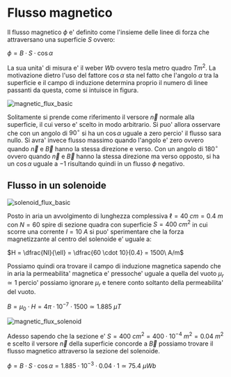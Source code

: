 # Flusso magnetico  

Il flusso magnetico $\phi$ e' definito come l'insieme delle linee di forza che attraversano una superficie $S$ ovvero:  

$\phi = B \cdot S \cdot \cos \alpha$  

La sua unita' di misura e' il weber $Wb$ ovvero tesla metro quadro $Tm^2$. La motivazione dietro l'uso del fattore $\cos \alpha$ sta nel fatto che l'angolo $\alpha$ tra la superficie e il campo di induzione determina proprio il numero di linee passanti da questa, come si intuisce in figura.  

![magnetic_flux_basic](https://user-images.githubusercontent.com/7195133/223795307-5168856c-6b23-41c3-a724-7a9364b5a916.jpg)  

Solitamente si prende come riferimento il versore $\vec{n}$ normale alla superficie, il cui verso e' scelto in modo arbitrario. Si puo' allora osservare che con un angolo di $90^{\circ}$ si ha un $\cos \alpha$ uguale a zero percio' il flusso sara nullo. Si avra' invece flusso massimo quando l'angolo e' zero ovvero quando $\vec{n}$ e $\vec{B}$ hanno la stessa direzione e verso. Con un angolo di $180^{\circ}$ ovvero quando $\vec{n}$ e $\vec{B}$ hanno la stessa direzione ma verso opposto, si ha un $\cos \alpha$ uguale a $-1$ risultando quindi in un flusso $\phi$ negativo.  

## Flusso in un solenoide  

![solenoid_flux_basic](https://user-images.githubusercontent.com/7195133/223855028-f1ad69c7-47fc-4c46-9404-ebf498f12403.jpg)   

Posto in aria un avvolgimento di lunghezza complessiva $\ell = 40\ cm = 0.4\ m$ con $N = 60$ spire di sezione quadra con superficie $S = 400\ cm^2$ in cui scorre una corrente $I = 10\ A$ si puo' sperimentare che la forza magnetizzante al centro del solenoide e' uguale a:  

$H = \dfrac{NI}{\ell} = \dfrac{60 \cdot 10}{0.4} = 1500\ A/m$  

Possiamo quindi ora trovare il campo di induzione magnetica sapendo che in aria la permeabilita' magnetica e' pressoche' uguale a quella del vuoto $\mu_r \simeq 1$ percio' possiamo ignorare $\mu_r$ e tenere conto soltanto della permeabilita' del vuoto.  

$B = \mu_0 \cdot H = 4\pi \cdot 10^{-7} \cdot 1500 \simeq 1.885\ \mu T$  

![magnetic_flux_solenoid](https://user-images.githubusercontent.com/7195133/223852896-02fbd8ee-53c8-411e-a538-47046ac9c746.jpg)  

Adesso sapendo che la sezione e' $S = 400\ cm^2 = 400 \cdot 10^{-4}\ m^2 = 0.04\ m^2$ e scelto il versore $\vec{n}$ della superficie concorde a $\vec{B}$ possiamo trovare il flusso magnetico attraverso la sezione del solenoide.  

$\phi = B \cdot S \cdot \cos \alpha = 1.885 \cdot 10^{-3} \cdot 0.04 \cdot 1 \simeq 75.4\ \mu Wb$  
